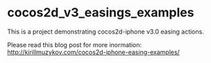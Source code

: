 cocos2d_v3_easings_examples
===========================
This is a project demonstrating cocos2d-iphone v3.0 easing actions. 

Please read this blog post for more inormation: http://kirillmuzykov.com/cocos2d-iphone-easing-examples/
